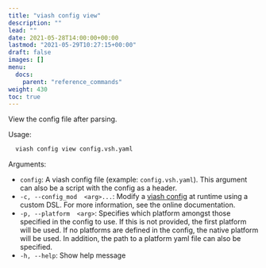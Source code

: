 ```yaml
---
title: "viash config view"
description: ""
lead: ""
date: 2021-05-28T14:00:00+00:00
lastmod: "2021-05-29T10:27:15+00:00"
draft: false
images: []
menu:
  docs:
    parent: "reference_commands"
weight: 430
toc: true
---
```




View the config file after parsing.

Usage:

``` bash
  viash config view config.vsh.yaml
```

Arguments:

-   `config`: A viash config file (example: `config.vsh.yaml`). This
    argument can also be a script with the config as a header.
-   `-c, --config_mod  <arg>...`: Modify a [viash
    config](/docs/reference_config/config) at runtime using a custom
    DSL. For more information, see the online documentation.
-   `-p, --platform  <arg>`: Specifies which platform amongst those
    specified in the config to use. If this is not provided, the first
    platform will be used. If no platforms are defined in the config,
    the native platform will be used. In addition, the path to a
    platform yaml file can also be specified.
-   `-h, --help`: Show help message
